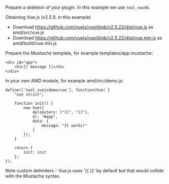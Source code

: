 Prepare a skeleton of your plugin. In this example we use `tool_navdb`.

Obtaining Vue.js (v2.5.9. in this example)

* Download https://github.com/vuejs/vue/blob/v2.5.22/dist/vue.js as amd/src/vue.js
* Download https://github.com/vuejs/vue/blob/v2.5.22/dist/vue.min.js as amd/build/vue.min.js

Prepare the Mustache template, for example templates/app.mustache:

    <div id="app">
        <h1>[[ message ]]</h1>
    </div>

In your own AMD module, for example amd/src/demo.js:

    define(['tool_vuejsdemo/vue'], function(Vue) {
        "use strict";

        function init() {
            new Vue({
                delimiters: ["[[", "]]"],
                el: "#app",
                data: {
                    message: "It works!"
                }
            });
        }

        return {
            init: init
        };
    });

Note custom delimiters - Vue.js uses '{{ }}' by default but that would
collide with the Mustache syntax.
